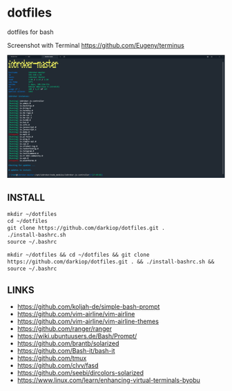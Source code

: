 # dotfiles
dotfiles for bash

Screenshot with Terminal https://github.com/Eugeny/terminus

![Screenshot](screenshot.png)

## INSTALL
```
mkdir ~/dotfiles
cd ~/dotfiles
git clone https://github.com/darkiop/dotfiles.git .
./install-bashrc.sh
source ~/.bashrc
```

```
mkdir ~/dotfiles && cd ~/dotfiles && git clone https://github.com/darkiop/dotfiles.git . && ./install-bashrc.sh && source ~/.bashrc
```

## LINKS
- https://github.com/koljah-de/simple-bash-prompt
- https://github.com/vim-airline/vim-airline
- https://github.com/vim-airline/vim-airline-themes
- https://github.com/ranger/ranger
- https://wiki.ubuntuusers.de/Bash/Prompt/
- https://github.com/brantb/solarized
- https://github.com/Bash-it/bash-it
- https://github.com/tmux
- https://github.com/clvv/fasd
- https://github.com/seebi/dircolors-solarized
- https://www.linux.com/learn/enhancing-virtual-terminals-byobu

